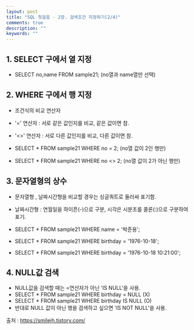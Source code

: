 ```yaml
---
layout: post
title: "SQL 첫걸음 - 2장. 검색조건 지정하기(2/4)" 
comments: true
description: ""
keywords: ""
---
```


## 1. SELECT 구에서 열 지정
- SELECT no,name FROM sample21; (no열과 name열만 선택)


## 2. WHERE 구에서 행 지정
- 조건식의 비교 연산자 
- '=' 연산자 : 서로 같은 값인지를 비교, 같은 값이면 참.
- '<>' 연산자 : 서로 다른 값인지를 비교, 다른 값이면 참.  

- SELECT * FROM sample21 WHERE no = 2; (no열 값이 2인 행만)
- SELECT * FROM sample21 WHERE no <> 2; (no열 값이 2가 아닌 행만)


## 3. 문자열형의 상수
- 문자열형 , 날짜시간형을 비교할 경우는 싱글쿼트로 둘러싸 표기함.
- 날짜시간형 : 연월일을 하이픈(-)으로 구분, 시각은 시분초를 콜론(:)으로 구분하여 표기.

- SELECT * FROM sample21 WHERE name = '박준용';
- SELECT * FROM sample21 WHERE birthday = '1976-10-18';
- SELECT * FROM sample21 WHERE birthday = '1976-10-18 10:21:00';


## 4. NULL값 검색
-  NULL값을 검색할 때는 =연산자가 아닌 'IS NULL'을 사용. 
- SELECT * FROM sample21 WHERE birthday = NULL (X)
- SELECT * FROM sample21 WHERE birthday IS NULL (O)
- 반대로 NULL 값이 아닌 행을 검색하고 싶으면 'IS NOT NULL'을 사용.


출처 : https://smilejh.tistory.com/